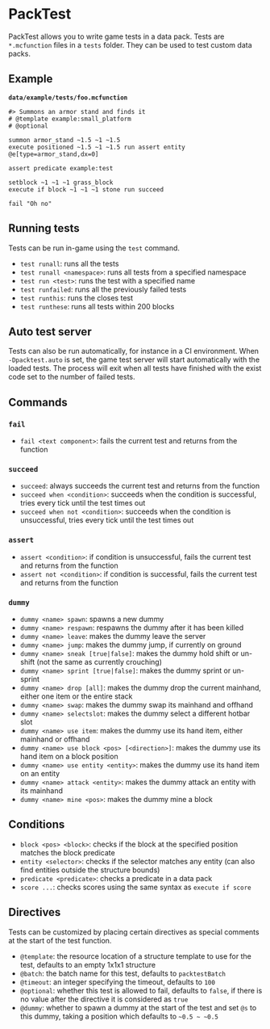 # PackTest
PackTest allows you to write game tests in a data pack. Tests are `*.mcfunction` files in a `tests` folder. They can be used to test custom data packs.

## Example
**`data/example/tests/foo.mcfunction`**
```mcfunction
#> Summons an armor stand and finds it
# @template example:small_platform
# @optional

summon armor_stand ~1.5 ~1 ~1.5
execute positioned ~1.5 ~1 ~1.5 run assert entity @e[type=armor_stand,dx=0]

assert predicate example:test

setblock ~1 ~1 ~1 grass_block
execute if block ~1 ~1 ~1 stone run succeed

fail "Oh no"
```

## Running tests
Tests can be run in-game using the `test` command.
* `test runall`: runs all the tests
* `test runall <namespace>`: runs all tests from a specified namespace
* `test run <test>`: runs the test with a specified name
* `test runfailed`: runs all the previously failed tests
* `test runthis`: runs the closes test
* `test runthese`: runs all tests within 200 blocks

## Auto test server
Tests can also be run automatically, for instance in a CI environment. When `-Dpacktest.auto` is set, the game test server will start automatically with the loaded tests. The process will exit when all tests have finished with the exist code set to the number of failed tests. 

## Commands

### `fail`
* `fail <text component>`: fails the current test and returns from the function

### `succeed`
* `succeed`: always succeeds the current test and returns from the function
* `succeed when <condition>`: succeeds when the condition is successful, tries every tick until the test times out
* `succeed when not <condition>`: succeeds when the condition is unsuccessful, tries every tick until the test times out

### `assert`
* `assert <condition>`: if condition is unsuccessful, fails the current test and returns from the function
* `assert not <condition>`: if condition is successful, fails the current test and returns from the function

### `dummy`
* `dummy <name> spawn`: spawns a new dummy
* `dummy <name> respawn`: respawns the dummy after it has been killed
* `dummy <name> leave`: makes the dummy leave the server
* `dummy <name> jump`: makes the dummy jump, if currently on ground
* `dummy <name> sneak [true|false]`: makes the dummy hold shift or un-shift (not the same as currently crouching)
* `dummy <name> sprint [true|false]`: makes the dummy sprint or un-sprint
* `dummy <name> drop [all]`: makes the dummy drop the current mainhand, either one item or the entire stack
* `dummy <name> swap`: makes the dummy swap its mainhand and offhand
* `dummy <name> selectslot`: makes the dummy select a different hotbar slot
* `dummy <name> use item`: makes the dummy use its hand item, either mainhand or offhand
* `dummy <name> use block <pos> [<direction>]`: makes the dummy use its hand item on a block position
* `dummy <name> use entity <entity>`: makes the dummy use its hand item on an entity
* `dummy <name> attack <entity>`: makes the dummy attack an entity with its mainhand
* `dummy <name> mine <pos>`: makes the dummy mine a block

## Conditions
* `block <pos> <block>`: checks if the block at the specified position matches the block predicate
* `entity <selector>`: checks if the selector matches any entity (can also find entities outside the structure bounds)
* `predicate <predicate>`: checks a predicate in a data pack
* `score ...`: checks scores using the same syntax as `execute if score`

## Directives
Tests can be customized by placing certain directives as special comments at the start of the test function.

* `@template`: the resource location of a structure template to use for the test, defaults to an empty 1x1x1 structure
* `@batch`: the batch name for this test, defaults to `packtestBatch`
* `@timeout`: an integer specifying the timeout, defaults to `100`
* `@optional`: whether this test is allowed to fail, defaults to `false`, if there is no value after the directive it is considered as `true`
* `@dummy`: whether to spawn a dummy at the start of the test and set `@s` to this dummy, taking a position which defaults to `~0.5 ~ ~0.5`
